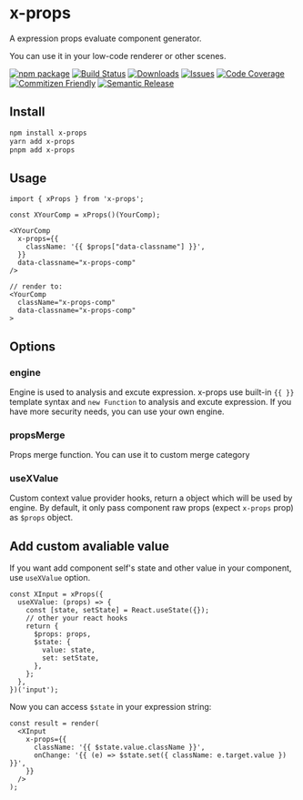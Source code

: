 # x-props

A expression props evaluate component generator.

You can use it in your low-code renderer or other scenes.

[![npm package][npm-img]][npm-url] [![Build Status][build-img]][build-url] [![Downloads][downloads-img]][downloads-url] [![Issues][issues-img]][issues-url] [![Code Coverage][codecov-img]][codecov-url] [![Commitizen Friendly][commitizen-img]][commitizen-url] [![Semantic Release][semantic-release-img]][semantic-release-url]

## Install

```bash
npm install x-props
yarn add x-props
pnpm add x-props
```

## Usage

```tsx
import { xProps } from 'x-props';

const XYourComp = xProps()(YourComp);

<XYourComp
  x-props={{
    className: '{{ $props["data-classname"] }}',
  }}
  data-classname="x-props-comp"
/>

// render to:
<YourComp
  className="x-props-comp"
  data-classname="x-props-comp"
>
```

## Options

### engine

Engine is used to analysis and excute expression. x-props use built-in `{{ }}` template syntax and `new Function` to analysis and excute expression. If you have more security needs, you can use your own engine.

### propsMerge

Props merge function. You can use it to custom merge category

### useXValue

Custom context value provider hooks, return a object which will be used by engine. By default, it only pass component raw props (expect `x-props` prop) as `$props` object.

## Add custom avaliable value

If you want add component self's state and other value in your component, use `useXValue` option.

```tsx
const XInput = xProps({
  useXValue: (props) => {
    const [state, setState] = React.useState({});
    // other your react hooks
    return {
      $props: props,
      $state: {
        value: state,
        set: setState,
      },
    };
  },
})('input');
```

Now you can access `$state` in your expression string:

```tsx
const result = render(
  <XInput
    x-props={{
      className: '{{ $state.value.className }}',
      onChange: '{{ (e) => $state.set({ className: e.target.value }) }}',
    }}
  />
);
```

[build-img]: https://github.com/kainstar/x-props/actions/workflows/release.yml/badge.svg
[build-url]: https://github.com/kainstar/x-props/actions/workflows/release.yml
[downloads-img]: https://img.shields.io/npm/dt/@kainstar/x-props
[downloads-url]: https://www.npmtrends.com/@kainstar/x-props
[npm-img]: https://img.shields.io/npm/v/@kainstar/x-props
[npm-url]: https://www.npmjs.com/package/@kainstar/x-props
[issues-img]: https://img.shields.io/github/issues/kainstar/x-props
[issues-url]: https://github.com/kainstar/x-props/issues
[codecov-img]: https://codecov.io/gh/kainstar/x-props/branch/main/graph/badge.svg
[codecov-url]: https://codecov.io/gh/kainstar/x-props
[semantic-release-img]: https://img.shields.io/badge/%20%20%F0%9F%93%A6%F0%9F%9A%80-semantic--release-e10079.svg
[semantic-release-url]: https://github.com/semantic-release/semantic-release
[commitizen-img]: https://img.shields.io/badge/commitizen-friendly-brightgreen.svg
[commitizen-url]: http://commitizen.github.io/cz-cli/
